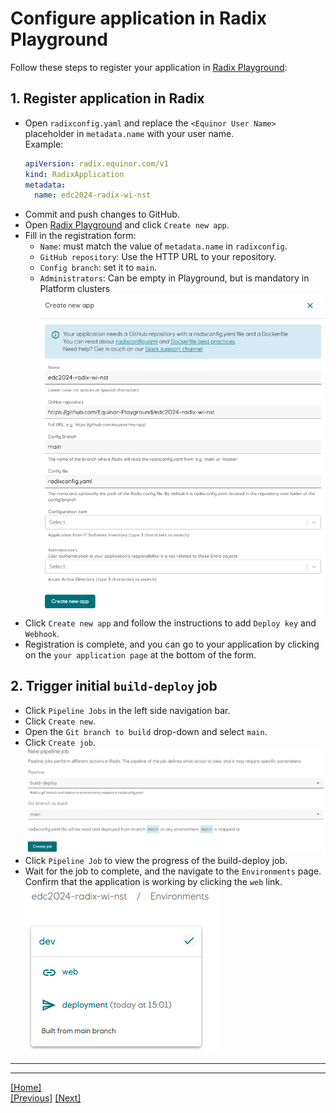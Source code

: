 # Configure application in Radix Playground

Follow these steps to register your application in [Radix Playground](https://console.playground.radix.equinor.com/applications):

## 1. Register application in Radix

- Open `radixconfig.yaml` and replace the `<Equinor User Name>` placeholder in `metadata.name` with your user name.   
Example:
  ```yaml
  apiVersion: radix.equinor.com/v1
  kind: RadixApplication
  metadata:
    name: edc2024-radix-wi-nst
  ```
- Commit and push changes to GitHub.
- Open [Radix Playground](https://console.playground.radix.equinor.com/) and click `Create new app`.
- Fill in the registration form:
  - `Name`: must match the value of `metadata.name` in `radixconfig`.
  - `GitHub repository`: Use the HTTP URL to your repository.
  - `Config branch`: set it to `main`.
  - `Administrators`: Can be empty in Playground, but is mandatory in Platform clusters  
![Example create new app](new-app-form.png)
- Click `Create new app` and follow the instructions to add `Deploy key` and `Webhook`.
- Registration is complete, and you can go to your application by clicking on the `your application page` at the bottom of the form.

## 2. Trigger initial `build-deploy` job

- Click `Pipeline Jobs` in the left side navigation bar.
- Click `Create new`.
- Open the `Git branch to build` drop-down and select `main`.
- Click `Create job`.  
![](initial-build-deploy.png)
- Click `Pipeline Job` to view the progress of the build-deploy job.
- Wait for the job to complete, and the navigate to the `Environments` page. Confirm that the application is working by clicking the `web` link.  
![](app-web-link.png)

---

---

[[Home]](../readme.md)  
[[Previous]](create_repository.md) [[Next]](configure-workload-identity.md)